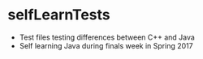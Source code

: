 # selfLearnTests

- Test files testing differences between C++ and Java
- Self learning Java during finals week in Spring 2017